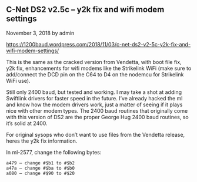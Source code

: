 C-Net DS2 v2.5c – y2k fix and wifi modem settings
-------
November 3, 2018 by admin	

https://1200baud.wordpress.com/2018/11/03/c-net-ds2-v2-5c-y2k-fix-and-wifi-modem-settings/

This is the same as the cracked version from Vendetta, with boot file fix, y2k fix, enhancements for wifi modems like the Strikelink WiFi (make sure to add/connect the DCD pin on the C64 to D4 on the nodemcu for Strikelink WiFi use). 

Still only 2400 baud, but tested and working. I may take a shot at adding Swiftlink drivers for faster speed in the future. I’ve already hacked the ml and know how the modem drivers work, just a matter of seeing if it plays nice with other modem types. The 2400 baud routines that originally come with this version of DS2 are the proper George Hug 2400 baud routines, so it’s solid at 2400.

For original sysops who don’t want to use files from the Vendetta release, heres the y2k fix information.

In ml-2577, change the following bytes:
```
a479 – change #$b1 to #$b2
a47a – change #$ba to #$b0
a080 – change #$90 to #$20
```
